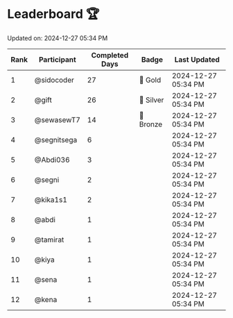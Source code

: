 # Leaderboard 🏆

Updated on: 2024-12-27 05:34 PM

| Rank | Participant       | Completed Days | Badge      | Last Updated         |
|------|-------------------|----------------|------------|----------------------|
| 1    | @sidocoder        | 27             | 🏅 Gold     | 2024-12-27 05:34 PM |
| 2    | @gift             | 26             | 🥈 Silver   | 2024-12-27 05:34 PM |
| 3    | @sewasewT7        | 14             | 🥉 Bronze   | 2024-12-27 05:34 PM |
| 4    | @segnitsega       | 6              |            | 2024-12-27 05:34 PM |
| 5    | @Abdi036          | 3              |            | 2024-12-27 05:34 PM |
| 6    | @segni            | 2              |            | 2024-12-27 05:34 PM |
| 7    | @kika1s1          | 2              |            | 2024-12-27 05:34 PM |
| 8    | @abdi             | 1              |            | 2024-12-27 05:34 PM |
| 9    | @tamirat          | 1              |            | 2024-12-27 05:34 PM |
| 10   | @kiya             | 1              |            | 2024-12-27 05:34 PM |
| 11   | @sena             | 1              |            | 2024-12-27 05:34 PM |
| 12   | @kena             | 1              |            | 2024-12-27 05:34 PM |
